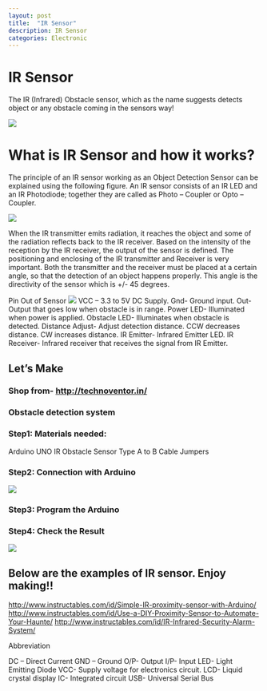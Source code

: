 ```yaml
---
layout: post
title:  "IR Sensor"
description: IR Sensor
categories: Electronic
---
```



# IR Sensor
The IR (Infrared) Obstacle sensor, which as the name suggests detects object or any obstacle coming in the sensors way! 

![]({{site.baseurl}}/images/Electronic/6/01.jpg)

# What is IR Sensor and how it works?
The principle of an IR sensor working as an Object Detection Sensor can be explained using the following figure. An IR sensor consists of an IR LED and an IR Photodiode; together they are called as Photo – Coupler or Opto – Coupler.

![]({{site.baseurl}}/images/Electronic/6/02.png)

When the IR transmitter emits radiation, it reaches the object and some of the radiation reflects back to the IR receiver. Based on the intensity of the reception by the IR receiver, the output of the sensor is defined.
The positioning and enclosing of the IR transmitter and Receiver is very important. Both the transmitter and the receiver must be placed at a certain angle, so that the detection of an object happens properly. This angle is the directivity of the sensor which is +/- 45 degrees.

Pin Out of Sensor
![]({{site.baseurl}}/images/Electronic/6/03.jpg)
VCC – 3.3 to 5V DC Supply.
Gnd- Ground input.
Out- Output that goes low when obstacle is in range.
Power LED- Illuminated when power is applied.
Obstacle LED- Illuminates when obstacle is detected.
Distance Adjust- Adjust detection distance. CCW decreases distance. CW increases distance.
IR Emitter- Infrared Emitter LED.
IR Receiver- Infrared receiver that receives the signal from IR Emitter.

## Let’s Make
### Shop from-   http://technoventor.in/
### Obstacle detection system 
### Step1: Materials needed:
Arduino UNO
IR  Obstacle Sensor
Type A to B Cable
Jumpers

### Step2: Connection with Arduino

![]({{site.baseurl}}/images/Electronic/6/04.png)

### Step3:  Program the Arduino

<script src="https://gist.github.com/saylitechno/3f3ada97b55d0ea3df46bd623d153ae0.js"></script>







### Step4: Check the Result
![]({{site.baseurl}}/images/Electronic/6/irresult.png)




## Below are the examples of IR sensor. Enjoy making!!
http://www.instructables.com/id/Simple-IR-proximity-sensor-with-Arduino/
http://www.instructables.com/id/Use-a-DIY-Proximity-Sensor-to-Automate-Your-Haunte/
http://www.instructables.com/id/IR-Infrared-Security-Alarm-System/
 
Abbreviation

DC – Direct Current
GND – Ground 
O/P- Output
I/P- Input
LED- Light Emitting Diode
VCC-  Supply voltage for electronics circuit.
LCD- Liquid crystal display
IC- Integrated circuit
USB- Universal Serial Bus
